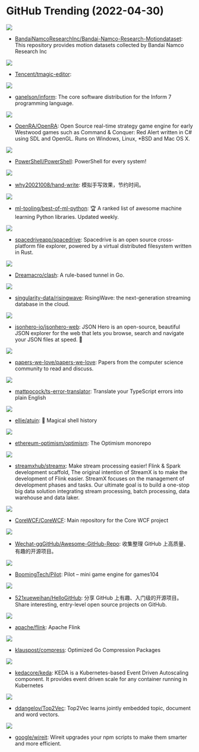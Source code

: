 # GitHub Trending (2022-04-30)

![](https://img.shields.io/badge/Python-New%20186-green?style=flat-square&logo=appveyor)
- [BandaiNamcoResearchInc/Bandai-Namco-Research-Motiondataset](https://github.com/BandaiNamcoResearchInc/Bandai-Namco-Research-Motiondataset): This repository provides motion datasets collected by Bandai Namco Research Inc

![](https://img.shields.io/badge/TypeScript-New%2015-green?style=flat-square&logo=appveyor)
- [Tencent/tmagic-editor](https://github.com/Tencent/tmagic-editor): 

![](https://img.shields.io/badge/C-New%20158-green?style=flat-square&logo=appveyor)
- [ganelson/inform](https://github.com/ganelson/inform): The core software distribution for the Inform 7 programming language.

![](https://img.shields.io/badge/C%23-New%2056-green?style=flat-square&logo=appveyor)
- [OpenRA/OpenRA](https://github.com/OpenRA/OpenRA): Open Source real-time strategy game engine for early Westwood games such as Command & Conquer: Red Alert written in C# using SDL and OpenGL. Runs on Windows, Linux, *BSD and Mac OS X.

![](https://img.shields.io/badge/C%23-New%20151-green?style=flat-square&logo=appveyor)
- [PowerShell/PowerShell](https://github.com/PowerShell/PowerShell): PowerShell for every system!

![](https://img.shields.io/badge/Python-New%2079-green?style=flat-square&logo=appveyor)
- [why20021008/hand-write](https://github.com/why20021008/hand-write): 模拟手写效果，节约时间。

![](https://img.shields.io/badge/Python-New%20801-green?style=flat-square&logo=appveyor)
- [ml-tooling/best-of-ml-python](https://github.com/ml-tooling/best-of-ml-python): 🏆 A ranked list of awesome machine learning Python libraries. Updated weekly.

![](https://img.shields.io/badge/TypeScript-New%201-green?style=flat-square&logo=appveyor)
- [spacedriveapp/spacedrive](https://github.com/spacedriveapp/spacedrive): Spacedrive is an open source cross-platform file explorer, powered by a virtual distributed filesystem written in Rust.

![](https://img.shields.io/badge/Go-New%2030-green?style=flat-square&logo=appveyor)
- [Dreamacro/clash](https://github.com/Dreamacro/clash): A rule-based tunnel in Go.

![](https://img.shields.io/badge/Rust-New%2038-green?style=flat-square&logo=appveyor)
- [singularity-data/risingwave](https://github.com/singularity-data/risingwave): RisingWave: the next-generation streaming database in the cloud.

![](https://img.shields.io/badge/TypeScript-New%20418-green?style=flat-square&logo=appveyor)
- [jsonhero-io/jsonhero-web](https://github.com/jsonhero-io/jsonhero-web): JSON Hero is an open-source, beautiful JSON explorer for the web that lets you browse, search and navigate your JSON files at speed. 🚀

![](https://img.shields.io/badge/Shell-New%20101-green?style=flat-square&logo=appveyor)
- [papers-we-love/papers-we-love](https://github.com/papers-we-love/papers-we-love): Papers from the computer science community to read and discuss.

![](https://img.shields.io/badge/TypeScript-New%2089-green?style=flat-square&logo=appveyor)
- [mattpocock/ts-error-translator](https://github.com/mattpocock/ts-error-translator): Translate your TypeScript errors into plain English

![](https://img.shields.io/badge/Rust-New%20125-green?style=flat-square&logo=appveyor)
- [ellie/atuin](https://github.com/ellie/atuin): 🐢 Magical shell history

![](https://img.shields.io/badge/Go-New%2021-green?style=flat-square&logo=appveyor)
- [ethereum-optimism/optimism](https://github.com/ethereum-optimism/optimism): The Optimism monorepo

![](https://img.shields.io/badge/Scala-New%2019-green?style=flat-square&logo=appveyor)
- [streamxhub/streamx](https://github.com/streamxhub/streamx): Make stream processing easier! Flink & Spark development scaffold, The original intention of StreamX is to make the development of Flink easier. StreamX focuses on the management of development phases and tasks. Our ultimate goal is to build a one-stop big data solution integrating stream processing, batch processing, data warehouse and data laker.

![](https://img.shields.io/badge/C%23-New%2028-green?style=flat-square&logo=appveyor)
- [CoreWCF/CoreWCF](https://github.com/CoreWCF/CoreWCF): Main repository for the Core WCF project

![](https://img.shields.io/badge/none-New%209-green?style=flat-square&logo=appveyor)
- [Wechat-ggGitHub/Awesome-GitHub-Repo](https://github.com/Wechat-ggGitHub/Awesome-GitHub-Repo): 收集整理 GitHub 上高质量、有趣的开源项目。

![](https://img.shields.io/badge/C%2B%2B-New%2013-green?style=flat-square&logo=appveyor)
- [BoomingTech/Pilot](https://github.com/BoomingTech/Pilot): Pilot – mini game engine for games104

![](https://img.shields.io/badge/Python-New%2027-green?style=flat-square&logo=appveyor)
- [521xueweihan/HelloGitHub](https://github.com/521xueweihan/HelloGitHub): 分享 GitHub 上有趣、入门级的开源项目。Share interesting, entry-level open source projects on GitHub.

![](https://img.shields.io/badge/Java-New%2035-green?style=flat-square&logo=appveyor)
- [apache/flink](https://github.com/apache/flink): Apache Flink

![](https://img.shields.io/badge/Go-New%204-green?style=flat-square&logo=appveyor)
- [klauspost/compress](https://github.com/klauspost/compress): Optimized Go Compression Packages

![](https://img.shields.io/badge/Go-New%2093-green?style=flat-square&logo=appveyor)
- [kedacore/keda](https://github.com/kedacore/keda): KEDA is a Kubernetes-based Event Driven Autoscaling component. It provides event driven scale for any container running in Kubernetes

![](https://img.shields.io/badge/Python-New%2032-green?style=flat-square&logo=appveyor)
- [ddangelov/Top2Vec](https://github.com/ddangelov/Top2Vec): Top2Vec learns jointly embedded topic, document and word vectors.

![](https://img.shields.io/badge/TypeScript-New%20294-green?style=flat-square&logo=appveyor)
- [google/wireit](https://github.com/google/wireit): Wireit upgrades your npm scripts to make them smarter and more efficient.

